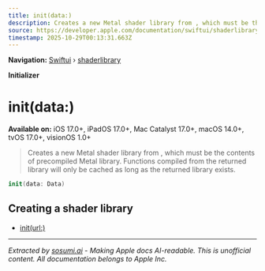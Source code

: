 ```yaml
---
title: init(data:)
description: Creates a new Metal shader library from , which must be the contents of precompiled Metal library. Functions compiled from the returned library will only be cached as long as the returned library exists.
source: https://developer.apple.com/documentation/swiftui/shaderlibrary/init(data:)
timestamp: 2025-10-29T00:13:31.663Z
---
```


**Navigation:** [Swiftui](/documentation/swiftui) › [shaderlibrary](/documentation/swiftui/shaderlibrary)

**Initializer**

# init(data:)

**Available on:** iOS 17.0+, iPadOS 17.0+, Mac Catalyst 17.0+, macOS 14.0+, tvOS 17.0+, visionOS 1.0+

> Creates a new Metal shader library from , which must be the contents of precompiled Metal library. Functions compiled from the returned library will only be cached as long as the returned library exists.

```swift
init(data: Data)
```

## Creating a shader library

- [init(url:)](/documentation/swiftui/shaderlibrary/init(url:))

---

*Extracted by [sosumi.ai](https://sosumi.ai) - Making Apple docs AI-readable.*
*This is unofficial content. All documentation belongs to Apple Inc.*
